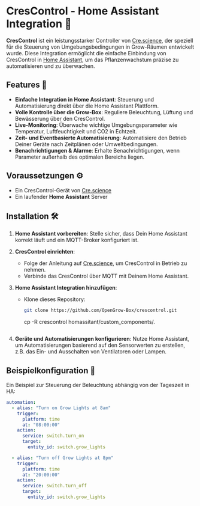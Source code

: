 # CresControl - Home Assistant Integration 🌱

**CresControl** ist ein leistungsstarker Controller von [Cre.science](https://cre.science/crescontrol-grow-controller/), der speziell für die Steuerung von Umgebungsbedingungen in Grow-Räumen entwickelt wurde. Diese Integration ermöglicht die einfache Einbindung von CresControl in [Home Assistant](https://www.home-assistant.io/), um das Pflanzenwachstum präzise zu automatisieren und zu überwachen.

## Features 🌟

- **Einfache Integration in Home Assistant**: Steuerung und Automatisierung direkt über die Home Assistant Plattform.
- **Volle Kontrolle über die Grow-Box**: Reguliere Beleuchtung, Lüftung und Bewässerung über den CresControl.
- **Live-Monitoring**: Überwache wichtige Umgebungsparameter wie Temperatur, Luftfeuchtigkeit und CO2 in Echtzeit.
- **Zeit- und Eventbasierte Automatisierung**: Automatisiere den Betrieb Deiner Geräte nach Zeitplänen oder Umweltbedingungen.
- **Benachrichtigungen & Alarme**: Erhalte Benachrichtigungen, wenn Parameter außerhalb des optimalen Bereichs liegen.

## Voraussetzungen ⚙️

- Ein CresControl-Gerät von [Cre.science](https://cre.science/crescontrol-grow-controller/)
- Ein laufender **Home Assistant** Server

## Installation 🛠️

1. **Home Assistant vorbereiten**: Stelle sicher, dass Dein Home Assistant korrekt läuft und ein MQTT-Broker konfiguriert ist.
   
2. **CresControl einrichten**:
   - Folge der Anleitung auf [Cre.science](https://cre.science/crescontrol-grow-controller/), um CresControl in Betrieb zu nehmen.
   - Verbinde das CresControl über MQTT mit Deinem Home Assistant.

3. **Home Assistant Integration hinzufügen**:
   - Klone dieses Repository:
     ```bash
     git clone https://github.com/OpenGrow-Box/crescontrol.git

     ```
     cp -R crescontrol homassitant/custom_components/.
     ```

4. **Geräte und Automatisierungen konfigurieren**: Nutze Home Assistant, um Automatisierungen basierend auf den Sensorwerten zu erstellen, z.B. das Ein- und Ausschalten von Ventilatoren oder Lampen.

## Beispielkonfiguration 🔧

Ein Beispiel zur Steuerung der Beleuchtung abhängig von der Tageszeit in HA:


```yaml
automation:
  - alias: "Turn on Grow Lights at 8am"
    trigger:
      platform: time
      at: "08:00:00"
    action:
      service: switch.turn_on
      target:
        entity_id: switch.grow_lights

  - alias: "Turn off Grow Lights at 8pm"
    trigger:
      platform: time
      at: "20:00:00"
    action:
      service: switch.turn_off
      target:
        entity_id: switch.grow_lights
